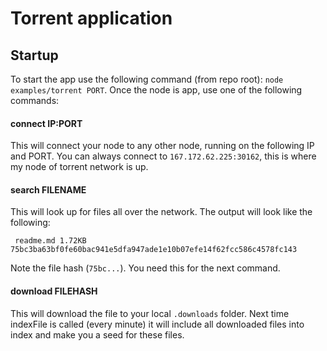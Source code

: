 # Torrent application

## Startup

To start the app use the following command (from repo root): `node examples/torrent PORT`. Once the node is app, use one of the following commands:

#### connect IP:PORT

This will connect your node to any other node, running on the following IP and PORT. You can always connect to `167.172.62.225:30162`, this is where my node of torrent network is up.

#### search FILENAME

This will look up for files all over the network. The output will look like the following:

```
 readme.md 1.72KB 75bc3ba63bf0fe60bac941e5dfa947ade1e10b07efe14f62fcc586c4578fc143
```

Note the file hash (`75bc...`). You need this for the next command.

#### download FILEHASH

This will download the file to your local `.downloads` folder. Next time indexFile is called (every minute) it will include all downloaded files into index and make you a seed for these files.
